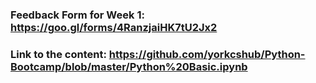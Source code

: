 ### Feedback Form for Week 1: https://goo.gl/forms/4RanzjaiHK7tU2Jx2

### Link to the content: https://github.com/yorkcshub/Python-Bootcamp/blob/master/Python%20Basic.ipynb
